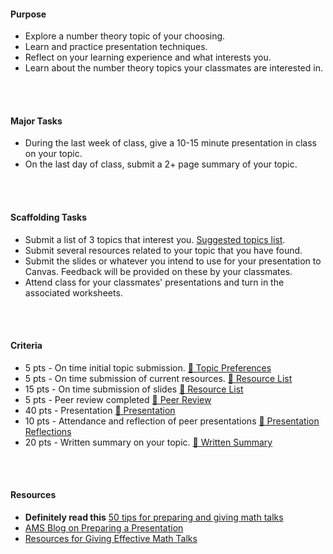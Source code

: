 <link href="https://media.uwex.edu/app/droplets_v3/css/droplets.css" rel="stylesheet"/>
<script href="https://media.uwex.edu/app/droplets_v3/script/droplets.js" type="test/javascript">
</script>
<div id="uws-droplets-page">
<div class="callout warning">
    <h4>Purpose</h4>
    <ul>
        <li>Explore a number theory topic of your choosing.</li>
        <li>Learn and practice presentation techniques.</li>
        <li>Reflect on your learning experience and what interests you.</li>
        <li>Learn about the number theory topics your classmates are interested in.</li>
    </ul>
</div>

<br><br>

<div class="callout success">
    <h4>Major Tasks</h4>
    <ul>
        <li>During the last week of class, give a 10-15 minute presentation in class on your topic.</li>
        <li>On the last day of class, submit a 2+ page summary of your topic.</li>
    </ul>
</div>

<br><br>

<div class="callout success">
    <h4>Scaffolding Tasks</h4>
    <ul>
        <li>
          Submit a list of 3 topics that interest you. 
          <a href="page:🌟 Suggested Topics">Suggested topics list</a>.
        </li>
        <li>
          Submit several resources related to your topic that you have found.
        </li>
        <li>
          Submit the slides or whatever you intend to use for your presentation to Canvas. Feedback will be provided on these by your classmates.
        </li>
        <li>
          Attend class for your classmates' presentations and turn in the associated worksheets.
        </li>
    </ul>
</div>

<br><br>

<div class="callout info">
    <h4>Criteria</h4>
    <ul>
        <li>5 pts - On time initial topic submission.
          <a href="assignment:🌟 Topic Preferences">🌟 Topic Preferences</a>
        </li>
        <li>5 pts - On time submission of current resources.
          <a href="assignment:🌟 Resource List">🌟 Resource List</a>
        </li>
        <li>15 pts - On time submission of slides
          <a href="assignment:🌟 Resource List">🌟 Resource List</a>
        </li>
        <li>5 pts - Peer review completed
          <a href="assignment:🌟 Peer Review">🌟 Peer Review</a>
        </li>
        <li>40 pts - Presentation
          <a href="assignment:🌟 Presentation">🌟 Presentation</a>
        </li>
        <li>10 pts - Attendance and reflection of peer presentations
          <a href="assignment:🌟 Presentation Reflections">🌟 Presentation Reflections</a>
        </li>
        <li>20 pts - Written summary on your topic.
          <a href="assignment:🌟 Written Summary">🌟 Written Summary</a>
        </li>
    </ul>
</div>

<br><br>

<div class="callout danger">
    <h4>Resources</h4>
    <ul>
        <li><strong>Definitely read this</strong> <a href="http://www.unige.ch/~benaribi/50_tips_math_talks.pdf">50 tips for preparing and giving math talks</a></li>
        <li><a href="https://blogs.ams.org/mathmentoringnetwork/2014/08/04/math-talk-preparing-your-conference-presentation/">AMS Blog on Preparing a Presentation</a></li>
        <li><a href="https://mathcomm.org/teaching-presentations/handouts-other-presentation-resources-for-students/">Resources for Giving Effective Math Talks</a></li>
    </ul>
</div>
</div>